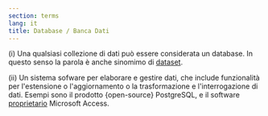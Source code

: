```yaml
---
section: terms
lang: it
title: Database / Banca Dati
---
```


(i) Una qualsiasi collezione di dati può essere considerata un database. In questo senso la parola è anche sinomimo di [dataset](/glossary/it/terms/dataset/).

(ii) Un sistema sofware per elaborare e gestire dati, che include funzionalità per l'estensione o l'aggiornamento o la trasformazione e l'interrogazione di dati. Esempi sono il prodotto {open-source} PostgreSQL, e il software [proprietario](/glossary/it/terms/proprietary/) Microsoft Access.
